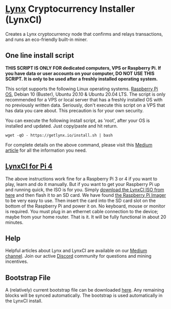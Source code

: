 # [Lynx][1] Cryptocurrency Installer (LynxCI)

Creates a Lynx cryptocurrency node that confirms and relays transactions, and runs an eco-friendly built-in miner.

## One line install script

**THIS SCRIPT IS ONLY FOR dedicated computers, VPS or Raspberry Pi. If you have data or user accounts on your computer, DO NOT USE THIS SCRIPT. It is only to be used after a freshly installed operating system.**

This script supports the following Linux operating systems. [Raspberry Pi OS][2], Debian 10 (Buster), Ubuntu 20.10 & Ubuntu 20.04 LTS. The script is only recommended for a VPS or local server that has a freshly installed OS with no previously written data. Seriously, don't execute this script on a VPS that has data you care about. This precaution is for your own security.

You can execute the following install script, as 'root', after your OS is installed and updated. Just copy/paste and hit return. 

	wget -qO - https://getlynx.io/install.sh | bash

For complete details on the above command, please visit this [Medium article][9] for all the information you need.

## [LynxCI for Pi 4][3]

The above instructions work fine for a Raspberry Pi 3 or 4 if you want to play, learn and do it manually. But if you want to get your Raspberry Pi up and running quick, the ISO is for you. Simply [download the LynxCI ISO from here][4] and then flash it to an SD card. We have found [the Raspberry Pi Imager][5] to be very easy to use. Then insert the card into the SD card slot on the bottom of the Raspberry Pi and power it on. No keyboard, mouse or monitor is required. You must plug in an ethernet cable connection to the device; maybe from your home router. That is it. It will be fully functional in about 20 minutes.

## Help

Helpful articles about Lynx and LynxCI are available on our [Medium channel][7]. Join our active [Discord][8] community for questions and mining incentives.

## Bootstrap File

A (relatively) current bootstrap file can be downloaded [here][14]. Any remaining blocks will be synced automatically. The bootstrap is used automatically in the LynxCI install.

[1]:	https://getlynx.io
[2]:	https://www.raspberrypi.org/software/operating-systems/
[3]:	https://github.com/getlynx/LynxCI/releases/download/v26-ISO/LynxCI.tar.gz
[4]:	https://github.com/getlynx/LynxCI/releases/tag/v27-ISO
[5]:	https://www.raspberrypi.org/software/
[7]:	https://medium.com/lynx-blockchain
[8]:	https://discord.getlynx.io/
[9]:	https://medium.com/lynx-blockchain/intermediate-using-the-lynx-cryptocurrency-installer-lynxci-363b00784a34
[14]:	https://github.com/getlynx/LynxBootstrap/releases
